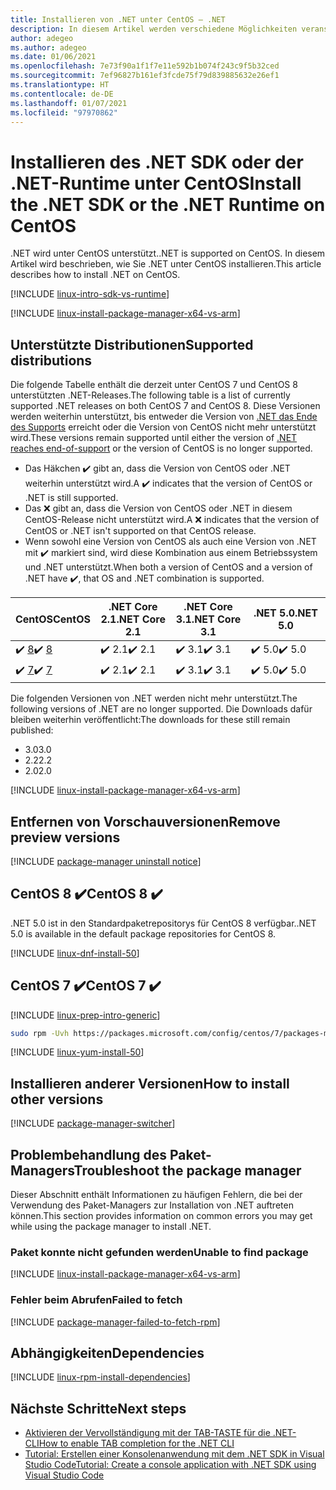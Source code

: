 ```yaml
---
title: Installieren von .NET unter CentOS – .NET
description: In diesem Artikel werden verschiedene Möglichkeiten veranschaulicht, das .NET SDK und die .NET-Runtime unter CentOS zu installieren.
author: adegeo
ms.author: adegeo
ms.date: 01/06/2021
ms.openlocfilehash: 7e73f90a1f1f7e11e592b1b074f243c9f5b32ced
ms.sourcegitcommit: 7ef96827b161ef3fcde75f79d839885632e26ef1
ms.translationtype: HT
ms.contentlocale: de-DE
ms.lasthandoff: 01/07/2021
ms.locfileid: "97970862"
---
```

# <a name="install-the-net-sdk-or-the-net-runtime-on-centos"></a><span data-ttu-id="518d7-103">Installieren des .NET SDK oder der .NET-Runtime unter CentOS</span><span class="sxs-lookup"><span data-stu-id="518d7-103">Install the .NET SDK or the .NET Runtime on CentOS</span></span>

<span data-ttu-id="518d7-104">.NET wird unter CentOS unterstützt.</span><span class="sxs-lookup"><span data-stu-id="518d7-104">.NET is supported on CentOS.</span></span> <span data-ttu-id="518d7-105">In diesem Artikel wird beschrieben, wie Sie .NET unter CentOS installieren.</span><span class="sxs-lookup"><span data-stu-id="518d7-105">This article describes how to install .NET on CentOS.</span></span>

[!INCLUDE [linux-intro-sdk-vs-runtime](includes/linux-intro-sdk-vs-runtime.md)]

[!INCLUDE [linux-install-package-manager-x64-vs-arm](includes/linux-install-package-manager-x64-vs-arm.md)]

## <a name="supported-distributions"></a><span data-ttu-id="518d7-106">Unterstützte Distributionen</span><span class="sxs-lookup"><span data-stu-id="518d7-106">Supported distributions</span></span>

<span data-ttu-id="518d7-107">Die folgende Tabelle enthält die derzeit unter CentOS 7 und CentOS 8 unterstützten .NET-Releases.</span><span class="sxs-lookup"><span data-stu-id="518d7-107">The following table is a list of currently supported .NET releases on both CentOS 7 and CentOS 8.</span></span> <span data-ttu-id="518d7-108">Diese Versionen werden weiterhin unterstützt, bis entweder die Version von [.NET das Ende des Supports](https://dotnet.microsoft.com/platform/support/policy/dotnet-core) erreicht oder die Version von CentOS nicht mehr unterstützt wird.</span><span class="sxs-lookup"><span data-stu-id="518d7-108">These versions remain supported until either the version of [.NET reaches end-of-support](https://dotnet.microsoft.com/platform/support/policy/dotnet-core) or the version of CentOS is no longer supported.</span></span>

- <span data-ttu-id="518d7-109">Das Häkchen ✔️ gibt an, dass die Version von CentOS oder .NET weiterhin unterstützt wird.</span><span class="sxs-lookup"><span data-stu-id="518d7-109">A ✔️ indicates that the version of CentOS or .NET is still supported.</span></span>
- <span data-ttu-id="518d7-110">Das ❌ gibt an, dass die Version von CentOS oder .NET in diesem CentOS-Release nicht unterstützt wird.</span><span class="sxs-lookup"><span data-stu-id="518d7-110">A ❌ indicates that the version of CentOS or .NET isn't supported on that CentOS release.</span></span>
- <span data-ttu-id="518d7-111">Wenn sowohl eine Version von CentOS als auch eine Version von .NET mit ✔️ markiert sind, wird diese Kombination aus einem Betriebssystem und .NET unterstützt.</span><span class="sxs-lookup"><span data-stu-id="518d7-111">When both a version of CentOS and a version of .NET have ✔️, that OS and .NET combination is supported.</span></span>

| <span data-ttu-id="518d7-112">CentOS</span><span class="sxs-lookup"><span data-stu-id="518d7-112">CentOS</span></span>                   | <span data-ttu-id="518d7-113">.NET Core 2.1</span><span class="sxs-lookup"><span data-stu-id="518d7-113">.NET Core 2.1</span></span> | <span data-ttu-id="518d7-114">.NET Core 3.1</span><span class="sxs-lookup"><span data-stu-id="518d7-114">.NET Core 3.1</span></span> | <span data-ttu-id="518d7-115">.NET 5.0</span><span class="sxs-lookup"><span data-stu-id="518d7-115">.NET 5.0</span></span> |
|--------------------------|---------------|---------------|----------------|
| <span data-ttu-id="518d7-116">✔️ [8](#centos-8-)</span><span class="sxs-lookup"><span data-stu-id="518d7-116">✔️ [8](#centos-8-)</span></span> | <span data-ttu-id="518d7-117">✔️ 2.1</span><span class="sxs-lookup"><span data-stu-id="518d7-117">✔️ 2.1</span></span>        | <span data-ttu-id="518d7-118">✔️ 3.1</span><span class="sxs-lookup"><span data-stu-id="518d7-118">✔️ 3.1</span></span>        | <span data-ttu-id="518d7-119">✔️ 5.0</span><span class="sxs-lookup"><span data-stu-id="518d7-119">✔️ 5.0</span></span> |
| <span data-ttu-id="518d7-120">✔️ [7](#centos-7-)</span><span class="sxs-lookup"><span data-stu-id="518d7-120">✔️ [7](#centos-7-)</span></span> | <span data-ttu-id="518d7-121">✔️ 2.1</span><span class="sxs-lookup"><span data-stu-id="518d7-121">✔️ 2.1</span></span>        | <span data-ttu-id="518d7-122">✔️ 3.1</span><span class="sxs-lookup"><span data-stu-id="518d7-122">✔️ 3.1</span></span>        | <span data-ttu-id="518d7-123">✔️ 5.0</span><span class="sxs-lookup"><span data-stu-id="518d7-123">✔️ 5.0</span></span> |

<span data-ttu-id="518d7-124">Die folgenden Versionen von .NET werden nicht mehr unterstützt.</span><span class="sxs-lookup"><span data-stu-id="518d7-124">The following versions of .NET are no longer supported.</span></span> <span data-ttu-id="518d7-125">Die Downloads dafür bleiben weiterhin veröffentlicht:</span><span class="sxs-lookup"><span data-stu-id="518d7-125">The downloads for these still remain published:</span></span>

- <span data-ttu-id="518d7-126">3.0</span><span class="sxs-lookup"><span data-stu-id="518d7-126">3.0</span></span>
- <span data-ttu-id="518d7-127">2.2</span><span class="sxs-lookup"><span data-stu-id="518d7-127">2.2</span></span>
- <span data-ttu-id="518d7-128">2.0</span><span class="sxs-lookup"><span data-stu-id="518d7-128">2.0</span></span>

[!INCLUDE [linux-install-package-manager-x64-vs-arm](includes/linux-install-package-manager-x64-vs-arm.md)]

## <a name="remove-preview-versions"></a><span data-ttu-id="518d7-129">Entfernen von Vorschauversionen</span><span class="sxs-lookup"><span data-stu-id="518d7-129">Remove preview versions</span></span>

[!INCLUDE [package-manager uninstall notice](./includes/linux-uninstall-preview-info.md)]

## <a name="centos-8-"></a><span data-ttu-id="518d7-130">CentOS 8 ✔️</span><span class="sxs-lookup"><span data-stu-id="518d7-130">CentOS 8 ✔️</span></span>

<span data-ttu-id="518d7-131">.NET 5.0 ist in den Standardpaketrepositorys für CentOS 8 verfügbar.</span><span class="sxs-lookup"><span data-stu-id="518d7-131">.NET 5.0 is available in the default package repositories for CentOS 8.</span></span>

[!INCLUDE [linux-dnf-install-50](includes/linux-install-50-dnf.md)]

## <a name="centos-7-"></a><span data-ttu-id="518d7-132">CentOS 7 ✔️</span><span class="sxs-lookup"><span data-stu-id="518d7-132">CentOS 7 ✔️</span></span>

[!INCLUDE [linux-prep-intro-generic](includes/linux-prep-intro-generic.md)]

```bash
sudo rpm -Uvh https://packages.microsoft.com/config/centos/7/packages-microsoft-prod.rpm
```

[!INCLUDE [linux-yum-install-50](includes/linux-install-50-yum.md)]

## <a name="how-to-install-other-versions"></a><span data-ttu-id="518d7-133">Installieren anderer Versionen</span><span class="sxs-lookup"><span data-stu-id="518d7-133">How to install other versions</span></span>

[!INCLUDE [package-manager-switcher](./includes/package-manager-heading-hack-pkgname.md)]

## <a name="troubleshoot-the-package-manager"></a><span data-ttu-id="518d7-134">Problembehandlung des Paket-Managers</span><span class="sxs-lookup"><span data-stu-id="518d7-134">Troubleshoot the package manager</span></span>

<span data-ttu-id="518d7-135">Dieser Abschnitt enthält Informationen zu häufigen Fehlern, die bei der Verwendung des Paket-Managers zur Installation von .NET auftreten können.</span><span class="sxs-lookup"><span data-stu-id="518d7-135">This section provides information on common errors you may get while using the package manager to install .NET.</span></span>

### <a name="unable-to-find-package"></a><span data-ttu-id="518d7-136">Paket konnte nicht gefunden werden</span><span class="sxs-lookup"><span data-stu-id="518d7-136">Unable to find package</span></span>

[!INCLUDE [linux-install-package-manager-x64-vs-arm](includes/linux-install-package-manager-x64-vs-arm.md)]

### <a name="failed-to-fetch"></a><span data-ttu-id="518d7-137">Fehler beim Abrufen</span><span class="sxs-lookup"><span data-stu-id="518d7-137">Failed to fetch</span></span>

[!INCLUDE [package-manager-failed-to-fetch-rpm](includes/package-manager-failed-to-fetch-rpm.md)]

## <a name="dependencies"></a><span data-ttu-id="518d7-138">Abhängigkeiten</span><span class="sxs-lookup"><span data-stu-id="518d7-138">Dependencies</span></span>

[!INCLUDE [linux-rpm-install-dependencies](includes/linux-rpm-install-dependencies.md)]

## <a name="next-steps"></a><span data-ttu-id="518d7-139">Nächste Schritte</span><span class="sxs-lookup"><span data-stu-id="518d7-139">Next steps</span></span>

- [<span data-ttu-id="518d7-140">Aktivieren der Vervollständigung mit der TAB-TASTE für die .NET-CLI</span><span class="sxs-lookup"><span data-stu-id="518d7-140">How to enable TAB completion for the .NET CLI</span></span>](../tools/enable-tab-autocomplete.md)
- [<span data-ttu-id="518d7-141">Tutorial: Erstellen einer Konsolenanwendung mit dem .NET SDK in Visual Studio Code</span><span class="sxs-lookup"><span data-stu-id="518d7-141">Tutorial: Create a console application with .NET SDK using Visual Studio Code</span></span>](../tutorials/with-visual-studio-code.md)
